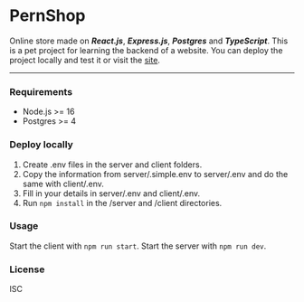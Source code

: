 # PernShop

Online store made on ***React.js***, ***Express.js***, ***Postgres*** and ***TypeScript***.
This is a pet project for learning the backend of a website. You can deploy the project locally and test it or visit the [site](https://pern-shop-project.onrender.com/).

---

### Requirements

- Node.js >= 16
- Postgres >= 4

### Deploy locally

1. Create .env files in the server and client folders.
2. Copy the information from server/.simple.env to server/.env and do the same with client/.env.
3. Fill in your details in server/.env and client/.env.
4. Run `npm install` in the /server and /client directories.

### Usage

Start the client with `npm run start`.
Start the server with `npm run dev`.

### License

ISC